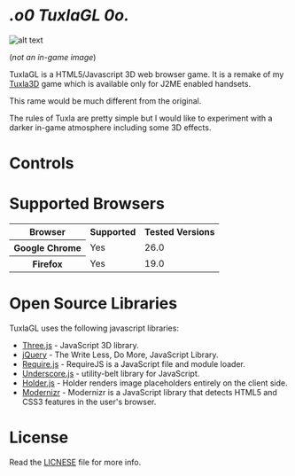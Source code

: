 _.o0 TuxlaGL 0o._
==========================

![alt text](http://i.imgur.com/sknV6Zv.gif "Image from Tuxla3D Mobile")

(_not an in-game image_)

TuxlaGL is a HTML5/Javascript 3D web browser game. It is a remake of my [Tuxla3D](http://pi-mobile.com/index.php/product/game/tuxla/view/14/) 
game which is available only for J2ME enabled handsets. 

This rame would be much different from the original. 

The rules of Tuxla are pretty simple but I would like to experiment with a darker in-game atmosphere including some 3D effects.

# Controls

# Supported Browsers

<table>
  <tr>
    <th>Browser</th>
    <th>Supported</th>
    <th>Tested Versions</th>
  </tr>
  <tr>
    <th>Google Chrome</th>
    <td>Yes</td>
    <td>26.0</td>
  </tr>
  <tr>
    <th>Firefox</th>
    <td>Yes</td>
    <td>19.0</td>
  </tr>
</table>


# Open Source Libraries
TuxlaGL uses the following javascript libraries:

  * [Three.js](http://mrdoob.github.com/three.js/) - JavaScript 3D library.  
  * [jQuery](http://jquery.com/) - The Write Less, Do More, JavaScript Library.
  * [Require.js](http://requirejs.org/) - RequireJS is a JavaScript file and module loader.
  * [Underscore.js](http://underscorejs.org/) - utility-belt library for JavaScript.
  * [Holder.js](http://imsky.github.com/holder/) - Holder renders image placeholders entirely on the client side.  
  * [Modernizr](http://modernizr.com/) - Modernizr is a JavaScript library that detects HTML5 and CSS3 features in the user's browser.


# License
Read the [LICNESE]() file for more info.

